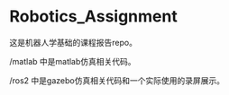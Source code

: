 # Robotics_Assignment
这是机器人学基础的课程报告repo。

/matlab 中是matlab仿真相关代码。

/ros2 中是gazebo仿真相关代码和一个实际使用的录屏展示。